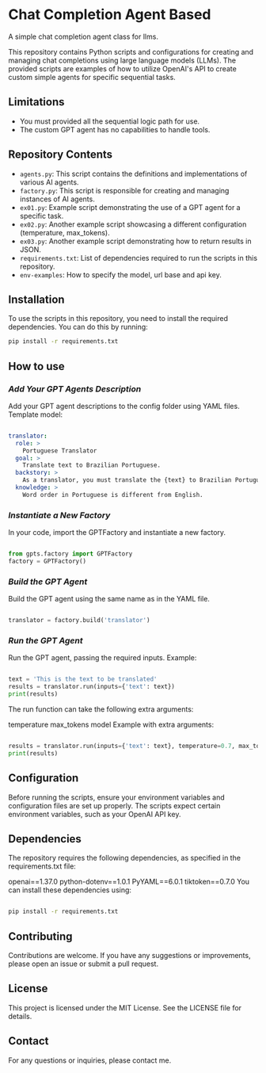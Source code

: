 # Chat Completion Agent Based
A simple chat completion agent class for llms.

This repository contains Python scripts and configurations for creating and managing chat completions using large language models (LLMs). The provided scripts are examples of how to utilize OpenAI's API to create custom simple agents for specific sequential tasks. 

## Limitations
- You must provided all the sequential logic path for use.
- The custom GPT agent has no capabilities to handle tools.

## Repository Contents

- `agents.py`: This script contains the definitions and implementations of various AI agents.
- `factory.py`: This script is responsible for creating and managing instances of AI agents.
- `ex01.py`: Example script demonstrating the use of a GPT agent for a specific task.
- `ex02.py`: Another example script showcasing a different configuration (temperature, max_tokens).
- `ex03.py`: Another example script demonstrating how to return results in JSON.
- `requirements.txt`: List of dependencies required to run the scripts in this repository.
- `env-examples`: How to specify the model, url base and api key.
## Installation

To use the scripts in this repository, you need to install the required dependencies. You can do this by running:

```bash
pip install -r requirements.txt
```

## How to use

### *Add Your GPT Agents Description*
Add your GPT agent descriptions to the config folder using YAML files. Template model:

```yaml

translator:
  role: >
    Portuguese Translator
  goal: >
    Translate text to Brazilian Portuguese.
  backstory: >
    As a translator, you must translate the {text} to Brazilian Portuguese.
  knowledge: >
    Word order in Portuguese is different from English.
```

### *Instantiate a New Factory*
In your code, import the GPTFactory and instantiate a new factory.

```python

from gpts.factory import GPTFactory
factory = GPTFactory()
```

### *Build the GPT Agent*
Build the GPT agent using the same name as in the YAML file.

```python

translator = factory.build('translator')
```

### *Run the GPT Agent*
Run the GPT agent, passing the required inputs. Example:

```python

text = 'This is the text to be translated'
results = translator.run(inputs={'text': text})
print(results)
```

The run function can take the following extra arguments:

temperature
max_tokens
model
Example with extra arguments:

```python

results = translator.run(inputs={'text': text}, temperature=0.7, max_tokens=150, model='text-davinci-003')
print(results)
```

## Configuration
Before running the scripts, ensure your environment variables and configuration files are set up properly. The scripts expect certain environment variables, such as your OpenAI API key.

## Dependencies
The repository requires the following dependencies, as specified in the requirements.txt file:

openai==1.37.0
python-dotenv==1.0.1
PyYAML==6.0.1
tiktoken==0.7.0
You can install these dependencies using:

```bash

pip install -r requirements.txt
```
## Contributing
Contributions are welcome. If you have any suggestions or improvements, please open an issue or submit a pull request.

## License
This project is licensed under the MIT License. See the LICENSE file for details.

## Contact
For any questions or inquiries, please contact me.